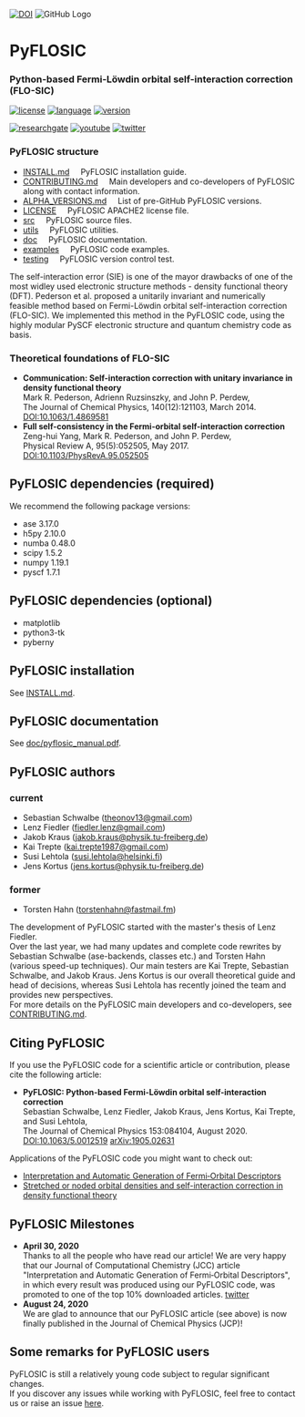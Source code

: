 [![DOI](https://zenodo.org/badge/185756742.svg)](https://zenodo.org/badge/latestdoi/185756742)
![GitHub Logo](/images/pyflosic_logo.png)


# PyFLOSIC   
### Python-based Fermi-Löwdin orbital self-interaction correction (FLO-SIC)

  
[![license](https://img.shields.io/badge/license-APACHE2-green)](https://www.apache.org/licenses/LICENSE-2.0)
[![language](https://img.shields.io/badge/language-Python3-blue)](https://www.python.org/)
[![version](https://img.shields.io/badge/version-1.0.2-lightgrey)]()  


[![researchgate](https://img.shields.io/static/v1?label=researchgate&message=OpenSIC&style=social&logo=researchgate)](https://www.researchgate.net/project/Fermi-Loewdin-orbital-self-interaction-correction-developed-in-Freiberg-FLO-SICFG)
[![youtube](https://img.shields.io/static/v1?label=YouTube&message=OpenSIC&logo=youtube&style=social)](https://www.youtube.com/watch?v=-1bxmCwn7Sw)
[![twitter](https://img.shields.io/static/v1?label=twitter&message=OpenSIC&style=social&logo=twitter)](https://twitter.com/OpenSIC_project)

### PyFLOSIC structure

* [INSTALL.md](INSTALL.md)                &nbsp; &nbsp;   PyFLOSIC installation guide. 
* [CONTRIBUTING.md](CONTRIBUTING.md)      &nbsp; &nbsp;   Main developers and co-developers of PyFLOSIC along with contact information.
* [ALPHA_VERSIONS.md](ALPHA_VERSIONS.md)  &nbsp; &nbsp;   List of pre-GitHub PyFLOSIC versions.
* [LICENSE](LICENSE)                      &nbsp; &nbsp;   PyFLOSIC APACHE2 license file.
* [src](src/)                             &nbsp; &nbsp;   PyFLOSIC source files.
* [utils](utils/)                         &nbsp; &nbsp;   PyFLOSIC utilities.
* [doc](doc/)                             &nbsp; &nbsp;   PyFLOSIC documentation.
* [examples](examples/)                   &nbsp; &nbsp;   PyFLOSIC code examples. 
* [testing](testing/)                     &nbsp; &nbsp;   PyFLOSIC version control test.


The self-interaction error (SIE) is one of the mayor drawbacks of one of the most widley used electronic structure methods - density functional theory (DFT). Pederson et al. proposed a unitarily invariant and numerically feasible method based on Fermi-Löwdin orbital self-interaction correction (FLO-SIC). We implemented this method in the PyFLOSIC code, using the highly modular PySCF electronic structure and quantum chemistry code as basis.   

### Theoretical foundations of FLO-SIC
* **Communication: Self-interaction correction with unitary invariance in density functional theory**  
   Mark R. Pederson, Adrienn Ruzsinszky, and John P. Perdew,  
The Journal of Chemical Physics, 140(12):121103, March 2014. [DOI:10.1063/1.4869581](https://doi.org/10.1063/1.4869581)
* **Full self-consistency in the Fermi-orbital self-interaction correction**  
  Zeng-hui Yang, Mark R. Pederson, and John P. Perdew,  
  Physical Review A, 95(5):052505, May 2017. [DOI:10.1103/PhysRevA.95.052505](https://doi.org/10.1103/PhysRevA.95.052505) 

## PyFLOSIC dependencies (required)
We recommend the following package versions: 

* ase 3.17.0
* h5py 2.10.0
* numba 0.48.0
* scipy 1.5.2
* numpy 1.19.1
* pyscf 1.7.1

## PyFLOSIC dependencies (optional)

* matplotlib 
* python3-tk
* pyberny

## PyFLOSIC installation
See [INSTALL.md](/INSTALL.md). 

## PyFLOSIC documentation
See [doc/pyflosic_manual.pdf](/doc/pyflosic_manual.pdf).

## PyFLOSIC authors 

### current
* Sebastian Schwalbe (theonov13@gmail.com) 
* Lenz Fiedler (fiedler.lenz@gmail.com)
* Jakob Kraus (jakob.kraus@physik.tu-freiberg.de) 
* Kai Trepte (kai.trepte1987@gmail.com)
* Susi Lehtola (susi.lehtola@helsinki.fi)
* Jens Kortus (jens.kortus@physik.tu-freiberg.de)

### former 
* Torsten Hahn (torstenhahn@fastmail.fm)

The development of PyFLOSIC started with the master's thesis of Lenz Fiedler.  
Over the last year, we had many updates and complete code rewrites by Sebastian Schwalbe (ase-backends, classes etc.) and Torsten Hahn (various speed-up techniques). Our main testers are Kai Trepte, Sebastian Schwalbe, and Jakob Kraus. Jens Kortus is our overall theoretical guide and head of decisions, whereas Susi Lehtola has recently joined the team and provides new perspectives.  
For more details on the PyFLOSIC main developers and co-developers, see [CONTRIBUTING.md](CONTRIBUTING.md).

## Citing PyFLOSIC
If you use the PyFLOSIC code for a scientific article or contribution, please cite the following article: 

* **PyFLOSIC: Python-based Fermi-Löwdin orbital self-interaction correction**  
  Sebastian Schwalbe, Lenz Fiedler, Jakob Kraus, Jens Kortus, Kai Trepte, and Susi Lehtola,    
  The Journal of Chemical Physics 153:084104, August 2020. [DOI:10.1063/5.0012519](https://doi.org/10.1063/5.0012519) [arXiv:1905.02631](https://arxiv.org/abs/1905.02631)
  
Applications of the PyFLOSIC code you might want to check out:     
* [Interpretation and Automatic Generation of Fermi‐Orbital Descriptors](https://onlinelibrary.wiley.com/doi/full/10.1002/jcc.26062)
* [Stretched or noded orbital densities and self-interaction correction in density functional theory](https://aip.scitation.org/doi/10.1063/1.5087065)
  
## PyFLOSIC Milestones 
  * **April 30, 2020**   
Thanks to all the people who have read our article! We are very happy that our Journal of Computational Chemistry (JCC) article "Interpretation and Automatic Generation of Fermi‐Orbital Descriptors", in which every result was produced using our PyFLOSIC code, was promoted to one of the top 10% downloaded articles. [twitter](https://twitter.com/theonov13) 
  * **August 24, 2020**  
We are glad to announce that our PyFLOSIC article (see above) is now finally published in the Journal of Chemical Physics (JCP)! 

## Some remarks for PyFLOSIC users
PyFLOSIC is still a relatively young code subject to regular significant changes.  
If you discover any issues while working with PyFLOSIC, feel free to contact us or raise an issue [here](https://github.com/pyflosic/pyflosic/issues). 
